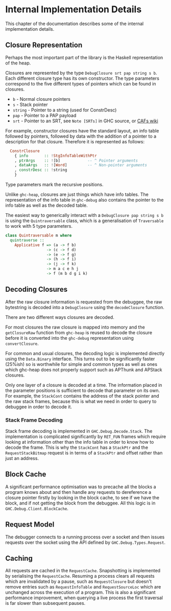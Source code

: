 # Internal Implementation Details

This chapter of the documentation describes some of the internal implementation
details.

## Closure Representation

Perhaps the most important part of the library is the Haskell representation of
the heap.

Closures are represented by the type `DebugClosure srt pap string s b`. Each different
closure type has its own constructor. The type parameters correspond to the
five different types of pointers which can be found in closures.

* `b` - Normal closure pointers
* `s` - Stack pointer
* `string` - Pointer to a string (used for ConstrDesc)
* `pap` - Pointer to a PAP payload
* `srt` - Pointer to an SRT, see `Note [SRTs]` in GHC source, or [CAFs wiki][]

[CAFs wiki]: https://gitlab.haskell.org/ghc/ghc/-/wikis/commentary/rts/storage/gc/CAFs

For example, constructor closures have the standard layout, an info table followed
by pointers, followed by data with the addition of a pointer to a description
for that closure. Therefore it is represented as follows:

```haskell
  ConstrClosure
    { info       :: !StgInfoTableWithPtr
    , ptrArgs    :: ![b]            -- ^ Pointer arguments
    , dataArgs   :: ![Word]         -- ^ Non-pointer arguments
    , constrDesc :: !string
    }
```

Type parameters mark the recursive positions.

Unlike `ghc-heap`, closures are just things which have info tables. The
representation of the info table in `ghc-debug` also contains the pointer to
the info table as well as the decoded table.

The easiest way to generically interact with a `DebugClosure pap string s b` is
using the `Quintraversable` class, which is a generalisation of `Traversable` to
work with 5 type parameters.

```haskell
class Quintraversable m where
  quintraverse ::
    Applicative f => (a -> f b)
                  -> (c -> f d)
                  -> (e -> f g)
                  -> (h -> f i)
                  -> (j -> f k)
                  -> m a c e h j
                  -> f (m b d g i k)
```

## Decoding Closures

After the raw closure information is requested from the debuggee, the
raw bytestring is decoded into a `DebugClosure` using the `decodeClosure` function.

There are two different ways closures are decoded.

For most closures the raw closure is mapped into memory and the `getClosureRaw`
function from `ghc-heap` is reused to decode the closure before it is converted
into the `ghc-debug` representation using `convertClosure`.

For common and usual closures, the decoding logic is implemented directly using
the `Data.Binary` interface. This turns out to be significantly faster (25%ish)
so is worthwhile for simple and common types as well as ones which ghc-heap does
not properly support such as APThunk and APStack closures.

Only one layer of a closure is decoded at a time. The information placed in
the parameter positions is sufficient to decode that parameter on its own. For
example, the `StackCont` contains the address of the stack pointer and the raw
stack frames, because this is what we need in order to query to debuggee in order
to decode it.

### Stack Frame Decoding

Stack frame decoding is implemented in `GHC.Debug.Decode.Stack`. The implementation
is complicated significantly by `RET_FUN` frames which require looking at information
other than the info table in order to know how to decode the frame. This
is why the `StackCont` has a `StackPtr` and the `RequestStackBitmap` request
is in terms of a `StackPtr` and offset rather than just an address.

## Block Cache

A significant performance optimisation was to precache all the blocks a program knows about
and then handle any requests to dereference a closure pointer firstly by looking
in the block cache, to see if we have the block, and if not getting the block
from the debuggee. All this logic is in `GHC.Debug.Client.BlockCache`.

## Request Model

The debugger connects to a running process over a socket and then issues
requests over the socket using the API defined by `GHC.Debug.Types.Request`.

## Caching

All requests are cached in the `RequestCache`.
Snapshotting is implemented by serialising the `RequestCache`. Resuming a process
clears all requests which are invalidated by a pause, such as `RequestClosure` but
doesn't remove entries such as `RequestInfoTable` and `RequestSourceLoc` which
are unchanged across the execution of a program. This is also a significant performance
improvement, when querying a live process the first traversal is far slower than subsequent pauses.
